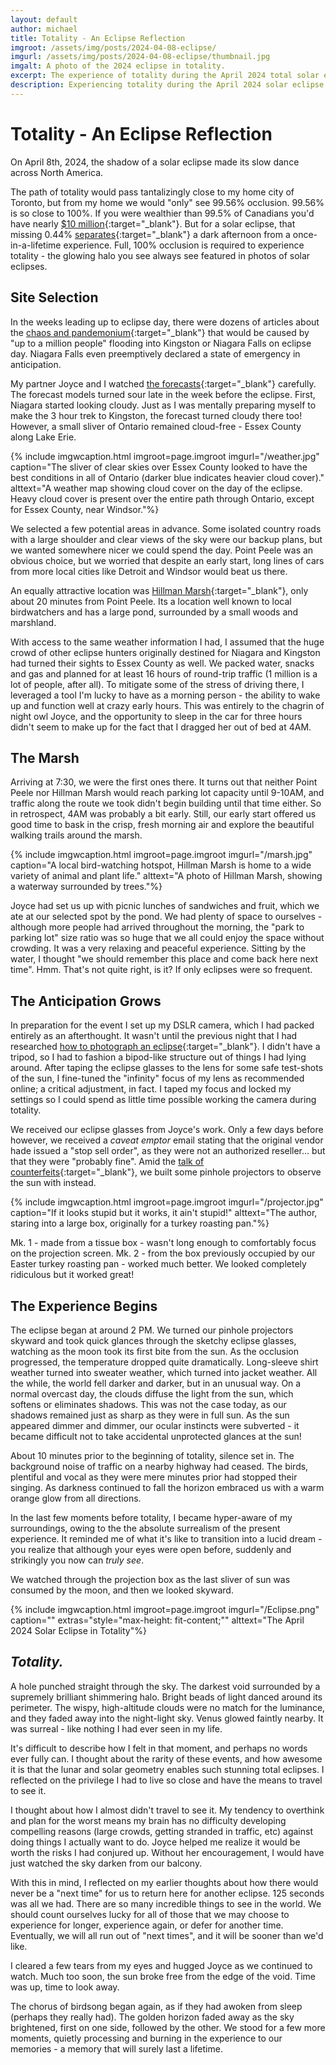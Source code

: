 ```yaml
---
layout: default
author: michael
title: Totality - An Eclipse Reflection
imgroot: /assets/img/posts/2024-04-08-eclipse/
imgurl: /assets/img/posts/2024-04-08-eclipse/thumbnail.jpg
imgalt: A photo of the 2024 eclipse in totality.
excerpt: The experience of totality during the April 2024 total solar eclipse. 125 seconds - a moment to remember forever.
description: Experiencing totality during the April 2024 solar eclipse.
---
```


# Totality - An Eclipse Reflection

On April 8th, 2024, the shadow of a solar eclipse made its slow dance across North America. 

The path of totality would pass tantalizingly close to my home city of Toronto, but from my home we would "only" see 99.56% occlusion. 99.56% is so close to 100%. If you were wealthier than 99.5% of Canadians you'd have nearly [$10 million](https://distribution-a617274656661637473.pbo-dpb.ca/20de98fc3f4d93c5213f8d71fbe7cd89ae69cb1899e9cbf2d3ca4d57f18ab25a){:target="_blank"}. But for a solar eclipse, that missing 0.44% [separates](https://xkcd.com/2914/){:target="_blank"} a dark afternoon from a once-in-a-lifetime experience. Full, 100% occlusion is required to experience totality - the glowing halo you see always see featured in photos of solar eclipses.

## Site Selection

In the weeks leading up to eclipse day, there were dozens of articles about the [chaos and pandemonium](https://www.cbc.ca/news/canada/hamilton/solar-eclipse-niagara-falls-1.7159987){:target="_blank"} that would be caused by "up to a million people" flooding into Kingston or Niagara Falls on eclipse day. Niagara Falls even preemptively declared a state of emergency in anticipation.

My partner Joyce and I watched [the forecasts](https://web.archive.org/web/20240408041830/https://www.pivotalweather.com/eclipse2024/){:target="_blank"} carefully. The forecast models turned sour late in the week before the eclipse. First, Niagara started looking cloudy. Just as I was mentally preparing myself to make the 3 hour trek to Kingston, the forecast turned cloudy there too! However, a small sliver of Ontario remained cloud-free - Essex County along Lake Erie. 

{% include imgwcaption.html 
imgroot=page.imgroot
imgurl="/weather.jpg"
caption="The sliver of clear skies over Essex County looked to have the best conditions in all of Ontario (darker blue indicates heavier cloud cover)." 
alttext="A weather map showing cloud cover on the day of the eclipse. Heavy cloud cover is present over the entire path through Ontario, except for Essex County, near Windsor."%}

We selected a few potential areas in advance. Some isolated country roads with a large shoulder and clear views of the sky were our backup plans, but we wanted somewhere nicer we could spend the day. Point Peele was an obvious choice, but we worried that despite an early start, long lines of cars from more local cities like Detroit and Windsor would beat us there.

An equally attractive location was [Hillman Marsh](https://maps.app.goo.gl/VpGPmxupJy92b5yVA){:target="_blank"}, only about 20 minutes from Point Peele. Its a location well known to local birdwatchers and has a large pond, surrounded by a small woods and marshland. 

With access to the same weather information I had, I assumed that the huge crowd of other eclipse hunters originally destined for Niagara and Kingston had turned their sights to Essex County as well. We packed water, snacks and gas and planned for  at least 16 hours of round-trip traffic (1 million is a lot of people, after all).  To mitigate some of the stress of driving there, I leveraged a tool I'm lucky to have as a morning person - the ability to wake up and function well at crazy early hours. This was entirely to the chagrin of night owl Joyce, and the opportunity to sleep in the car for three hours didn't seem to make up for the fact that I dragged her out of bed at 4AM. 

## The Marsh

Arriving at 7:30, we were the first ones there. It turns out that neither Point Peele nor Hillman Marsh would reach parking lot capacity until 9-10AM, and traffic along the route we took didn't begin building until that time either. So in retrospect, 4AM was probably a bit early. Still, our early start offered us good time to bask in the crisp, fresh morning air and explore the beautiful walking trails around the marsh. 

{% include imgwcaption.html 
imgroot=page.imgroot
imgurl="/marsh.jpg"
caption="A local bird-watching hotspot, Hillman Marsh is home to a wide variety of animal and plant life." 
alttext="A photo of Hillman Marsh, showing a waterway surrounded by trees."%}

Joyce had set us up with picnic lunches of sandwiches and fruit, which we ate at our selected spot by the pond. We had plenty of space to ourselves - although more people had arrived throughout the morning, the "park to parking lot" size ratio was so huge that we all could enjoy the space without crowding. It was a very relaxing and peaceful experience. Sitting by the water, I thought "we should remember this place and come back here next time". Hmm. That's not quite right, is it? If only eclipses were so frequent.

## The Anticipation Grows
In preparation for the event I set up my DSLR camera, which I had packed entirely as an afterthought. It wasn't until the previous night that I had researched [how to photograph an eclipse](https://www.mreclipse.com/SEphoto/SEphoto.html){:target="_blank"}. I didn't have a tripod, so I had to fashion a bipod-like structure out of things I had lying around. After taping the eclipse glasses to the lens for some safe test-shots of the sun, I fine-tuned the "infinity" focus of my lens as recommended online; a critical adjustment, in fact. I taped my focus and locked my settings so I could spend as little time possible working the camera during totality.

We received our eclipse glasses from Joyce's work. Only a few days before however, we received a *caveat emptor* email stating that the original vendor hade issued a "stop sell order", as they were not an authorized reseller... but that they were "probably fine". Amid the [talk of counterfeits](https://aas.org/press/american-astronomical-society-warns-counterfeit-fake-eclipse-glasses){:target="_blank"}, we built some pinhole projectors to observe the sun with instead. 

{% include imgwcaption.html 
imgroot=page.imgroot
imgurl="/projector.jpg"
caption="If it looks stupid but it works, it ain't stupid!" 
alttext="The author, staring into a large box, originally for a turkey roasting pan."%}

Mk. 1 - made from a tissue box - wasn't long enough to comfortably focus on the projection screen. Mk. 2 - from the box previously occupied by our Easter turkey roasting pan - worked much better. We looked completely ridiculous but it worked great!

## The Experience Begins

The eclipse began at around 2 PM. We turned our pinhole projectors skyward and took quick glances through the sketchy eclipse glasses, watching as the moon took its first bite from the sun. As the occlusion progressed, the temperature dropped quite dramatically. Long-sleeve shirt weather turned into sweater weather, which turned into jacket weather. All the while, the world fell darker and darker, but in an unusual way. On a normal overcast day, the clouds diffuse the light from the sun, which softens or eliminates shadows. This was not the case today, as our shadows remained just as sharp as they were in full sun. As the sun appeared dimmer and dimmer, our ocular instincts were subverted - it became difficult not to take accidental unprotected glances at the sun!

About 10 minutes prior to the beginning of totality, silence set in. The background noise of traffic on a nearby highway had ceased. The birds, plentiful and vocal as they were mere minutes prior had stopped their singing. As darkness continued to fall the horizon embraced us with a warm orange glow from all directions.

In the last few moments before totality, I became hyper-aware of my surroundings, owing to the the absolute surrealism of the present experience. It reminded me of what it's like to transition into a lucid dream - you realize that although your eyes were open before, suddenly and strikingly you now can *truly see*.

We watched through the projection box as the last sliver of sun was consumed by the moon, and then we looked skyward.

{% include imgwcaption.html 
imgroot=page.imgroot
imgurl="/Eclipse.png"
caption="" 
extras="style=\"max-height: fit-content;\""
alttext="The April 2024 Solar Eclipse in Totality"%}

## *Totality.*

A hole punched straight through the sky. The darkest void surrounded by a supremely brilliant shimmering halo. Bright beads of light danced around its perimeter. The wispy, high-altitude clouds were no match for the luminance, and they faded away into the night-light sky. Venus glowed faintly nearby. It was surreal - like nothing I had ever seen in my life.

It's difficult to describe how I felt in that moment, and perhaps no words ever fully can. I thought about the rarity of these events, and how awesome it is that the lunar and solar geometry enables such stunning total eclipses. I reflected on the privilege I had to live so close and have the means to travel to see it. 

I thought about how I almost didn't travel to see it. My tendency to overthink and plan for the worst means my brain has no difficulty developing compelling reasons (large crowds, getting stranded in traffic, etc) against doing things I actually want to do. Joyce helped me realize it would be worth the risks I had conjured up. Without her encouragement, I would have just watched the sky darken from our balcony.

With this in mind, I reflected on my earlier thoughts about how there would never be a "next time" for us to return here for another eclipse. 125 seconds was all we had. There are so many incredible things to see in the world. We should count ourselves lucky for all of those that we may choose to experience for longer, experience again, or defer for another time. Eventually, we will all run out of "next times", and it will be sooner than we'd like. 

I cleared a few tears from my eyes and hugged Joyce as we continued to watch. Much too soon, the sun broke free from the edge of the void. Time was up, time to look away. 

The chorus of birdsong began again, as if they had awoken from sleep (perhaps they really had). The golden horizon faded away as the sky brightened, first on one side, followed by the other. We stood for a few more moments, quietly processing and burning in the experience to our memories - a memory that will surely last a lifetime.